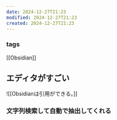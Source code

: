 ```yaml
---
date: 2024-12-27T21:23
modified: 2024-12-27T21:23
created: 2024-12-27T21:23
---
```

### tags
[[Obsidian]]


## エディタがすごい
![[Obsidianは引用ができる。]]


### 文字列検索して自動で抽出してくれる

